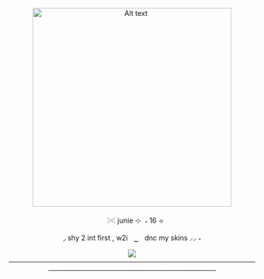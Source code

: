 

<p align="center"> <img src="https://github.com/giannahundy-crypto/giannahundy-crypto/blob/c7fffea34023739b25428a0c3a6cc9e833f9768a/coloredtexture.png" alt="Alt text" width="400"/> 

<p align="center">ㅤ𓏵 junie ⊹ ࣪ ˖  16 ⟢

<p align="center"> ◞ shy 2 int first , w2iㅤ ͜͜      ㅤdnc my skins ⸝⸝ ˖
  
<p align="center">
  <img  src=[![spotify-github-profile](https://spotify-github-profile.kittinanx.com/api/view?uid=zlpjjlk9fesgofb70wjqfnywj&cover_image=true&theme=natemoo-re&show_offline=true&background_color=121212&interchange=false&profanity=false&bar_color=b1764e&bar_color_cover=false)](https://github.com/kittinan/spotify-github-profile)
  
<p align="center"> ────────────────────────────────────────────────────────────────────────────────────

